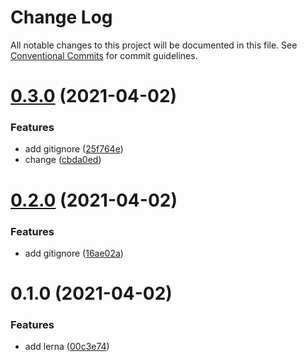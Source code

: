 # Change Log

All notable changes to this project will be documented in this file.
See [Conventional Commits](https://conventionalcommits.org) for commit guidelines.

# [0.3.0](https://github.com/syw123456/lerna-app/compare/feu-tools@0.2.0...feu-tools@0.3.0) (2021-04-02)


### Features

* add gitignore ([25f764e](https://github.com/syw123456/lerna-app/commit/25f764e6ee68c5545734b5ceb98c35fa0d2ca10a))
* change ([cbda0ed](https://github.com/syw123456/lerna-app/commit/cbda0ed8b038259dd7ff105be23303ddc8909da2))





# [0.2.0](https://github.com/syw123456/lerna-app/compare/feu-tools@0.1.0...feu-tools@0.2.0) (2021-04-02)


### Features

* add gitignore ([16ae02a](https://github.com/syw123456/lerna-app/commit/16ae02a9a207d7cd95c05f3180e1d3deffd9abb5))





# 0.1.0 (2021-04-02)


### Features

* add lerna ([00c3e74](https://github.com/syw123456/lerna-app/commit/00c3e748afb0e5b3430108a8008caa344948ee2c))
